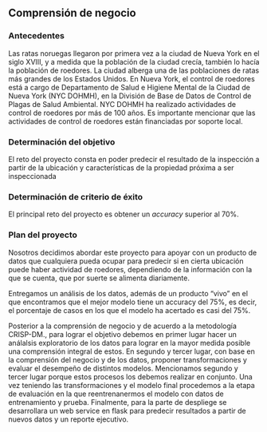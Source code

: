 ## Comprensión de negocio

### Antecedentes

Las ratas noruegas llegaron por primera vez a la ciudad de Nueva York en el siglo XVIII, y a medida que la población de la ciudad crecía, también lo hacía la población de roedores. La ciudad alberga una de las poblaciones de ratas más grandes de los Estados Unidos. En Nueva York, el control de roedores está a cargo de Departamento de Salud e Higiene Mental de la Ciudad de Nueva York (NYC DOHMH), en la División de Base de Datos de Control de Plagas de Salud Ambiental. NYC DOHMH ha realizado actividades de control de roedores por más de 100 años. Es importante mencionar que las actividades de control de roedores están financiadas por soporte local. 

### Determinación del objetivo

El reto del proyecto consta en poder predecir el resultado de la inspección a partir de la ubicación y características de la propiedad próxima a ser inspeccionada

### Determinación de criterio de éxito

El principal reto del proyecto es obtener un *accuracy* superior al 70%.

### Plan del proyecto

Nosotros decidimos abordar este proyecto para apoyar con un producto de datos que cualquiera pueda ocupar para predecir si en cierta ubicación puede haber actividad de roedores, dependiendo de la información con la que se cuenta, que por suerte se alimenta diariamente.

Entregamos un análisis de los datos, además de un producto “vivo” en el que encontramos que el mejor modelo tiene un accuracy del 75%, es decir, el porcentaje de casos en los que el modelo ha acertado es casi del 75%.

Posterior a la comprensión de negocio y de acuerdo a la metodología CRISP-DM., para lograr el objetivo debemos en primer lugar hacer un análalsis exploratorio de los datos para lograr en la mayor medida posible una comprensión integral de estos. En segundo y tercer lugar, con base en la comprensión del negocio y de los datos, proponer transformaciones y evaluar el desempeño de distintos modelos. Mencionamos segundo y tercer lugar porque estos procesos los debemos realizar en conjunto. Una vez teniendo las transformaciones y el modelo final procedemos a la etapa de evaluación en la que reentrenanermos el modelo con datos de entrenamiento y prueba. Finalmente, para la parte de despliege se desarrollara un web service en flask para predecir resultados a partir de nuevos datos y un reporte ejecutivo.
